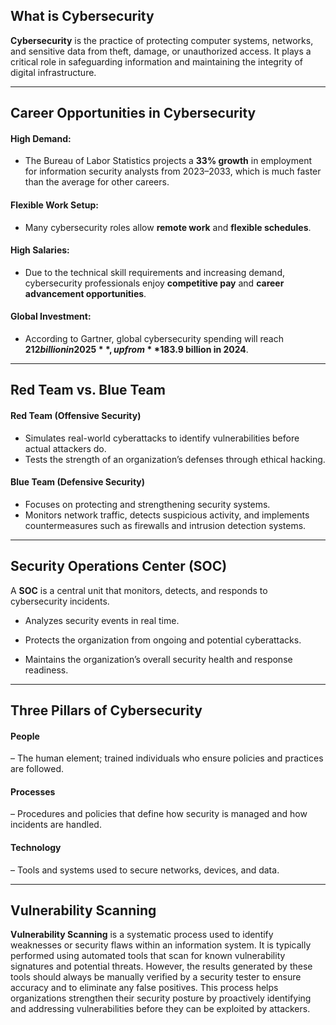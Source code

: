 ## What is Cybersecurity

**Cybersecurity** is the practice of protecting computer systems, networks, and sensitive data from theft, damage, or unauthorized access. It plays a critical role in safeguarding information and maintaining the integrity of digital infrastructure.

--- 
## Career Opportunities in Cybersecurity

#### **High Demand:** 
- The Bureau of Labor Statistics projects a **33% growth** in employment for information security analysts from 2023–2033, which is much faster than the average for other careers.

#### **Flexible Work Setup:** 
- Many cybersecurity roles allow **remote work** and **flexible schedules**.

#### **High Salaries:** 
- Due to the technical skill requirements and increasing demand, cybersecurity professionals enjoy **competitive pay** and **career advancement opportunities**.

#### **Global Investment:**
- According to Gartner, global cybersecurity spending will reach **$212 billion in 2025**, up from **$183.9 billion in 2024**.
--- 
## Red Team vs. Blue Team

#### Red Team (Offensive Security)

- Simulates real-world cyberattacks to identify vulnerabilities before actual attackers do.
- Tests the strength of an organization’s defenses through ethical hacking.

#### Blue Team (Defensive Security)

- Focuses on protecting and strengthening security systems.
- Monitors network traffic, detects suspicious activity, and implements countermeasures such as firewalls and intrusion detection systems.

--- 
## Security Operations Center (SOC)

A **SOC** is a central unit that monitors, detects, and responds to cybersecurity incidents.

- Analyzes security events in real time.
    
- Protects the organization from ongoing and potential cyberattacks.
    
- Maintains the organization’s overall security health and response readiness.

--- 

## Three Pillars of Cybersecurity

#### **People**
– The human element; trained individuals who ensure policies and practices are followed.
    
#### **Processes** 
– Procedures and policies that define how security is managed and how incidents are handled.
    
#### **Technology**
– Tools and systems used to secure networks, devices, and data.

---

## Vulnerability Scanning

**Vulnerability Scanning** is a systematic process used to identify weaknesses or security flaws within an information system. It is typically performed using automated tools that scan for known vulnerability signatures and potential threats. However, the results generated by these tools should always be manually verified by a security tester to ensure accuracy and to eliminate any false positives. This process helps organizations strengthen their security posture by proactively identifying and addressing vulnerabilities before they can be exploited by attackers.